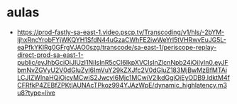# aulas
* https://prod-fastly-sa-east-1.video.pscp.tv/Transcoding/v1/hls/-2bYM-ljhxRncYrobFYjWKQYH1SfdN44uGzaCWhFE2iwWeYrl5tVHRwvEuJG5L-eaPfkYKlRg0GFrgVJAO0szg/transcode/sa-east-1/periscope-replay-direct-prod-sa-east-1-public/eyJhbGciOiJIUzI1NiIsInR5cCI6IkpXVCIsInZlcnNpb24iOiIyIn0.eyJFbmNvZGVyU2V0dGluZyI6ImVuY29kZXJfc2V0dGluZ183MjBwMzBfMTAiLCJIZWlnaHQiOjcyMCwiS2JwcyI6Mjc1MCwiV2lkdGgiOjEyODB9.ldktM4fCFRfkP4ZEBfZPKtlAUNAcTPkoz994YJAzWpE/dynamic_highlatency.m3u8?type=live
